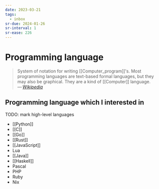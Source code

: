 ```yaml
---
date: 2023-03-21
tags:
  - inbox
sr-due: 2024-01-26
sr-interval: 1
sr-ease: 226
---
```


# Programming language

> System of notation for writing [[Computer_program]]'s. Most programming
> languages are text-based formal languages, but they may also be graphical.
> They are a kind of [[Computer]] language.\
> — <cite>[Wikipedia](https://en.wikipedia.org/wiki/Programming_language)</cite>

## Programming language which I interested in

TODO: mark high-level languages

- [[Python]]
- [[C]]
- [[Go]]
- [[Rust]]
- [[JavaScript]]
- Lua
- [[Java]]
- [[Haskell]]
- Pascal
- PHP
- Ruby
- Nix

